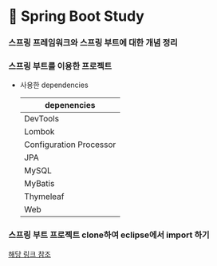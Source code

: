 # :tulip: Spring Boot Study 


### 스프링 프레임워크와 스프링 부트에 대한 개념 정리 

### 스프링 부트를 이용한 프로젝트 

- 사용한 dependencies 

  | depenencies|
  |--------|
  | DevTools | 
  | Lombok|
  |Configuration Processor|
  |JPA|
  |MySQL|
  |MyBatis|
  |Thymeleaf|
  |Web|
  
  
### 스프링 부트 프로젝트 clone하여 eclipse에서 import 하기 

[해당 링크 참조](https://projooni.tistory.com/entry/SpringBoot-eclipse%EC%97%90%EC%84%9C-springboot-%ED%94%84%EB%A1%9C%EC%A0%9D%ED%8A%B8-clone%ED%95%98%EA%B8%B0)
